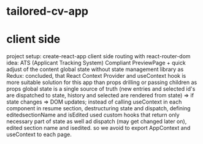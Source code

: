 # tailored-cv-app
# client side 
project setup: create-react-app
client side routing with react-router-dom
idea: ATS (Applicant Tracking System) Compliant PreviewPage + quick adjust of the content
global state without state management library as Redux: 
concluded, that React Context Provider and useContext hook is more suitable solution for this app than props drilling or passing children as props
global state is a single source of truth (new entries and selected id\'s are dispatched to state, history and selected are rendered from state) => if state changes => DOM updates;
instead of calling useContext in each component in resume section, destructuring state and dispatch, defining editedsectionName and isEdited used custom hooks that return only necessary part of state as well ad dispatch (may get changed later on), edited section name and isedited. so we avoid to export AppContext and useContext to each page.
